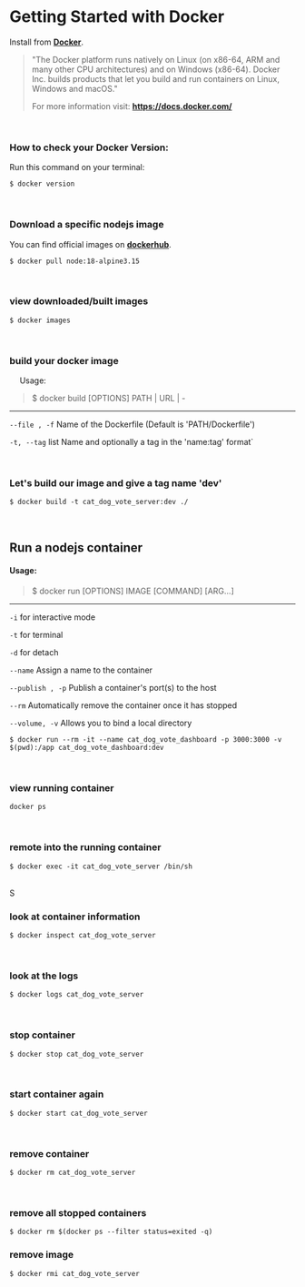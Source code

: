 # Getting Started with Docker

Install from **[Docker](https://docs.docker.com/get-docker/)**.

>"The Docker platform runs natively on Linux (on x86-64, ARM and many other CPU architectures) and on Windows (x86-64). Docker Inc. builds products that let you build and run containers on Linux, Windows and macOS."
> 
> For more information visit:
> **https://docs.docker.com/**

<br>

### How to check your Docker Version:

Run this command on your terminal:

`$ docker version`

<br>


### Download a specific nodejs image

You can find official images on **[dockerhub](https://hub.docker.com/_/node)**.

`$ docker pull node:18-alpine3.15`

<br>


### view downloaded/built images
`$ docker images`

<br>

### build your docker image
&emsp; Usage:

>$ docker build [OPTIONS] PATH | URL | -

 ---

`--file , -f` Name of the Dockerfile (Default is 'PATH/Dockerfile')
 
`-t, --tag` list Name and optionally a tag in the 'name:tag' format`

<br>

### Let's build our image and give a tag name 'dev'

`$ docker build -t cat_dog_vote_server:dev ./`

<br>

## Run a nodejs container

#### Usage:
> $ docker run [OPTIONS] IMAGE [COMMAND] [ARG...]

---

`-i` for interactive mode
 
`-t` for terminal
 
`-d` for detach

`--name` Assign a name to the container

`--publish , -p` Publish a container's port(s) to the host

`--rm` Automatically remove the container once it has stopped 

`--volume, -v` Allows you to bind a local directory

`$ docker run --rm -it --name cat_dog_vote_dashboard -p 3000:3000 -v $(pwd):/app cat_dog_vote_dashboard:dev`

<br>

### view running container
`docker ps`

<br>

### remote into the running container
`$ docker exec -it cat_dog_vote_server /bin/sh`

<br>
S

### look at container information
`$ docker inspect cat_dog_vote_server`

<br>


### look at the logs
`$ docker logs cat_dog_vote_server`

<br>


### stop container
`$ docker stop cat_dog_vote_server`

<br>


### start container again
`$ docker start cat_dog_vote_server`

<br>


### remove container
`$ docker rm cat_dog_vote_server`

<br>

### remove all stopped containers
`$ docker rm $(docker ps --filter status=exited -q)`

### remove image
`$ docker rmi cat_dog_vote_server`